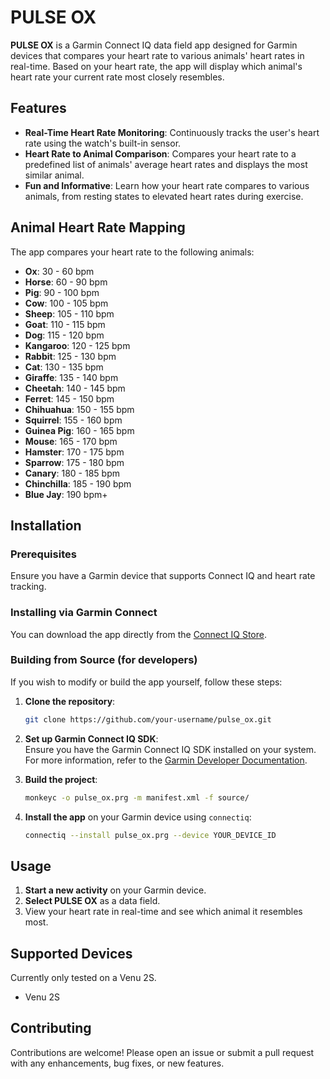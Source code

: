 # PULSE OX

**PULSE OX** is a Garmin Connect IQ data field app designed for Garmin devices that compares your heart rate to various animals' heart rates in real-time. Based on your heart rate, the app will display which animal's heart rate your current rate most closely resembles.

## Features

- **Real-Time Heart Rate Monitoring**: Continuously tracks the user's heart rate using the watch's built-in sensor.
- **Heart Rate to Animal Comparison**: Compares your heart rate to a predefined list of animals' average heart rates and displays the most similar animal.
- **Fun and Informative**: Learn how your heart rate compares to various animals, from resting states to elevated heart rates during exercise.

## Animal Heart Rate Mapping

The app compares your heart rate to the following animals:

- **Ox**: 30 - 60 bpm
- **Horse**: 60 - 90 bpm
- **Pig**: 90 - 100 bpm
- **Cow**: 100 - 105 bpm
- **Sheep**: 105 - 110 bpm
- **Goat**: 110 - 115 bpm
- **Dog**: 115 - 120 bpm
- **Kangaroo**: 120 - 125 bpm
- **Rabbit**: 125 - 130 bpm
- **Cat**: 130 - 135 bpm
- **Giraffe**: 135 - 140 bpm
- **Cheetah**: 140 - 145 bpm
- **Ferret**: 145 - 150 bpm
- **Chihuahua**: 150 - 155 bpm
- **Squirrel**: 155 - 160 bpm
- **Guinea Pig**: 160 - 165 bpm
- **Mouse**: 165 - 170 bpm
- **Hamster**: 170 - 175 bpm
- **Sparrow**: 175 - 180 bpm
- **Canary**: 180 - 185 bpm
- **Chinchilla**: 185 - 190 bpm
- **Blue Jay**: 190 bpm+

## Installation

### Prerequisites

Ensure you have a Garmin device that supports Connect IQ and heart rate tracking.

### Installing via Garmin Connect

You can download the app directly from the [Connect IQ Store](https://apps.garmin.com/).

### Building from Source (for developers)

If you wish to modify or build the app yourself, follow these steps:

1. **Clone the repository**:
    ```bash
    git clone https://github.com/your-username/pulse_ox.git
    ```
2. **Set up Garmin Connect IQ SDK**:  
   Ensure you have the Garmin Connect IQ SDK installed on your system.  
   For more information, refer to the [Garmin Developer Documentation](https://developer.garmin.com/connect-iq/overview/).

3. **Build the project**:
    ```bash
    monkeyc -o pulse_ox.prg -m manifest.xml -f source/
    ```
4. **Install the app** on your Garmin device using `connectiq`:
    ```bash
    connectiq --install pulse_ox.prg --device YOUR_DEVICE_ID
    ```

## Usage

1. **Start a new activity** on your Garmin device.
2. **Select PULSE OX** as a data field.
3. View your heart rate in real-time and see which animal it resembles most.

## Supported Devices

Currently only tested on a Venu 2S.

- Venu 2S

## Contributing

Contributions are welcome! Please open an issue or submit a pull request with any enhancements, bug fixes, or new features.